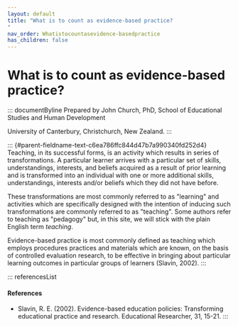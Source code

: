 ```yaml
---
layout: default
title: "What is to count as evidence-based practice? 
"
nav_order: Whatistocountasevidence-basedpractice
has_children: false
---
```

# What is to count as evidence-based practice? 


::: documentByline
Prepared by John Church, PhD, School of Educational Studies and Human
Development

University of Canterbury, Christchurch, New Zealand.
:::

::: {#parent-fieldname-text-c6ea786ffc844d47b7a990340fd252d4}
Teaching, in its successful forms, is an activity which results in
series of transformations. A particular learner arrives with a
particular set of skills, understandings, interests, and beliefs
acquired as a result of prior learning and is transformed into an
individual with one or more additional skills, understandings, interests
and/or beliefs which they did not have before.

These transformations are most commonly referred to as "learning" and
activities which are specifically designed with the intention of
inducing such transformations are commonly referred to as "teaching".
Some authors refer to teaching as "pedagogy" but, in this site, we will
stick with the plain English term *teaching*.

Evidence-based practice is most commonly defined as teaching which
employs procedures practices and materials which are known, on the basis
of controlled evaluation research, to be effective in bringing about
particular learning outcomes in particular groups of learners (Slavin,
2002).
:::

::: referencesList
#### References

-   Slavin, R. E. (2002). Evidence-based education policies:
    Transforming educational practice and research. Educational
    Researcher, 31, 15-21.
:::
